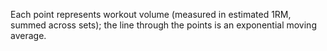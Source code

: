 Each point represents workout volume (measured in estimated 1RM, summed across sets); the line through the points is an exponential moving average.